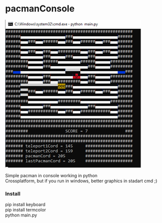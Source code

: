 # pacmanConsole

![alt text](https://github.com/AndreyBatuev/pacmanConsole/blob/main/ScreenShot.png?raw=true)

Simple pacman in console working in python <br>
Crossplatform, but if you run in windows, better graphics in stadart cmd ;)
### Install 
pip install keyboard <br>
pip install termcolor <br>
python main.py <br>
